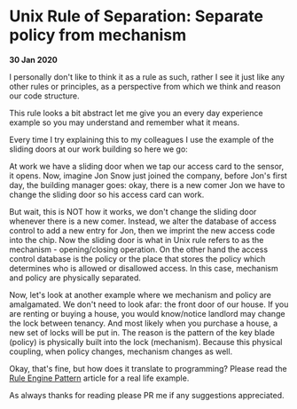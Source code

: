 # Unix Rule of Separation: Separate policy from mechanism

__30 Jan 2020__

I personally don't like to think it as a rule as such, rather I see it just like any other rules or principles, as a perspective from which we think and reason our code structure.

This rule looks a bit abstract let me give you an every day experience example so you may understand and remember what it means.

Every time I try explaining this to my colleagues I use the example of the sliding doors at our work building so here we go: 

At work we have a sliding door when we tap our access card to the sensor, it opens. Now, imagine Jon Snow just joined the company, before Jon's first day, the building manager goes: okay, there is a new comer Jon we have to change the sliding door so his access card can work.

But wait, this is NOT how it works, we don't change the sliding door whenever there is a new comer. Instead, we alter the database of access control to add a new entry for Jon, then we imprint the new access code into the chip. Now the sliding door is what in Unix rule refers to as the mechanism - opening/closing operation. On the other hand the access control database is the policy or the place that stores the policy which determines who is allowed or disallowed access. In this case, mechanism and policy are physically separated.

Now, let's look at another example where we mechanism and policy are amalgamated. We don't need to look afar: the front door of our house. If you are renting or buying a house, you would know/notice landlord may change the lock between tenancy.  And most likely when you purchase a house, a new set of locks will be put in. The reason is the pattern of the key blade (policy) is physically built into the lock (mechanism). Because this physical coupling, when policy changes, mechanism changes as well.

Okay, that's fine, but how does it translate to programming? Please read the [Rule Engine Pattern](https://enrose.github.io/c-sharp/rule-engine-pattern) article for a real life example.

As always thanks for reading please PR me if any suggestions appreciated.